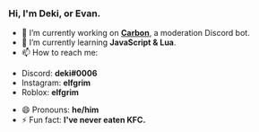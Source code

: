 ### Hi, I'm Deki, or Evan.
- 🔭 I’m currently working on **[Carbon](https://github.com/dekithewizard/Carbon)**, a moderation Discord bot.
- 🌱 I’m currently learning **JavaScript & Lua**.
- 📫 How to reach me: 
+ Discord: **deki#0006**
+ Instagram: **elfgrim**
+ Roblox: **elfgrim**
- 😄 Pronouns: **he/him**
- ⚡ Fun fact: **I've never eaten KFC.**
